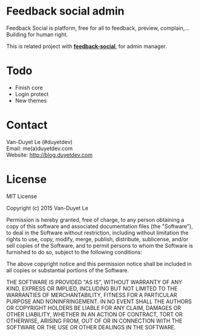# Feedback social admin 

Feedback Social is platform, free for all to feedback, preview, complain,... Building for human right. 

This is related project with <strong>[feedback-social](https://github.com/duyetdev/feedback-social)</strong>, for admin manager.

# Todo 
* Finish core
* Login protect 
* New themes 

# Contact
Van-Duyet Le (#duyetdev)  <br />
Email: me(a)duyetdev.com <br />
Website: http://blog.duyetdev.com  <br />

# License
MIT License

Copyright (c) 2015 Van-Duyet Le

Permission is hereby granted, free of charge, to any person obtaining a copy of this software and associated documentation files (the "Software"), to deal in the Software without restriction, including without limitation the rights to use, copy, modify, merge, publish, distribute, sublicense, and/or sell copies of the Software, and to permit persons to whom the Software is furnished to do so, subject to the following conditions:

The above copyright notice and this permission notice shall be included in all copies or substantial portions of the Software.

THE SOFTWARE IS PROVIDED "AS IS", WITHOUT WARRANTY OF ANY KIND, EXPRESS OR IMPLIED, INCLUDING BUT NOT LIMITED TO THE WARRANTIES OF MERCHANTABILITY, FITNESS FOR A PARTICULAR PURPOSE AND NONINFRINGEMENT. IN NO EVENT SHALL THE AUTHORS OR COPYRIGHT HOLDERS BE LIABLE FOR ANY CLAIM, DAMAGES OR OTHER LIABILITY, WHETHER IN AN ACTION OF CONTRACT, TORT OR OTHERWISE, ARISING FROM, OUT OF OR IN CONNECTION WITH THE SOFTWARE OR THE USE OR OTHER DEALINGS IN THE SOFTWARE.